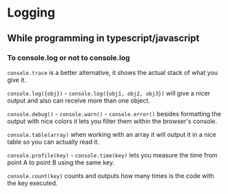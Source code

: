# Logging

## While programming in typescript/javascript

### To console.log or not to console.log

`console.trace` is a better alternative, it shows the actual stack of what you give it.

`console.log({obj})` - `console.log({obj1, obj2, obj3})` will give a nicer output and also can receive more than one object.

`console.debug()` - `console.warn()` - `console.error()` besides formatting the output with nice colors it lets you filter them within the browser's console.

`console.table(array)` when working with an array it will output it in a nice table so you can actually read it.

`console.profile(key)` - `console.time(key)` lets you measure the time from point A to point B using the same key.

`console.count(key)` counts and outputs how many times is the code with the key executed.
